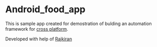 # Android_food_app

This is sample app created for demostration of bulding an automation framework for [cross platform](https://github.com/CrossPlatformPageObject/cross-platform-single-page-example).

Developed with help of [Rajkiran](https://github.com/rajkiran20) 

